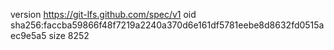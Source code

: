 version https://git-lfs.github.com/spec/v1
oid sha256:faccba59866f48f7219a2240a370d6e161df5781eebe8d8632fd0515aec9e5a5
size 8252
